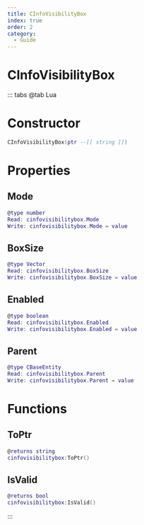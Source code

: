 ```yaml
---
title: CInfoVisibilityBox
index: true
order: 2
category:
  - Guide
---
```


# CInfoVisibilityBox

::: tabs
@tab Lua
# Constructor
```lua
CInfoVisibilityBox(ptr --[[ string ]])
```
# Properties
## Mode 
```lua
@type number
Read: cinfovisibilitybox.Mode
Write: cinfovisibilitybox.Mode = value
```
## BoxSize 
```lua
@type Vector
Read: cinfovisibilitybox.BoxSize
Write: cinfovisibilitybox.BoxSize = value
```
## Enabled 
```lua
@type boolean
Read: cinfovisibilitybox.Enabled
Write: cinfovisibilitybox.Enabled = value
```
## Parent 
```lua
@type CBaseEntity
Read: cinfovisibilitybox.Parent
Write: cinfovisibilitybox.Parent = value
```
# Functions
## ToPtr
```lua
@returns string
cinfovisibilitybox:ToPtr()
```
## IsValid
```lua
@returns bool
cinfovisibilitybox:IsValid()
```

:::